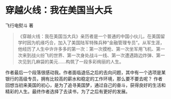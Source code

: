# 穿越火线：我在美国当大兵

飞行电熨斗  著

> 《穿越火线：我在美国当大兵》亲历者是一个普通的中国小伙儿，在美国留学时因为机缘巧合，加入了美国陆军特殊兵种“金融管理专员”。从军生涯，他经历了人生中许许多多的第一次：第一次摸枪、第一次坐军用飞机、第一次来到战火纷飞的世界、第一次身处战斗一线、第一次遭遇路边炸弹、第一次见到几麻袋的美元……构筑了一段多彩绚丽的人生。

作者最后一个段落很感动我。作者面临退伍之后的去向问题，其中有一个选项是某银行的高级专员，拥有比较高的薪水和稳定的工作环境，那么要不要去呢？
作者回想当初来美国的初心，是为了追寻美国梦，通过自己的奋斗，获得良好的生活和精彩的人生。最终作者选择了去读书，为了之后有更好的发展。

